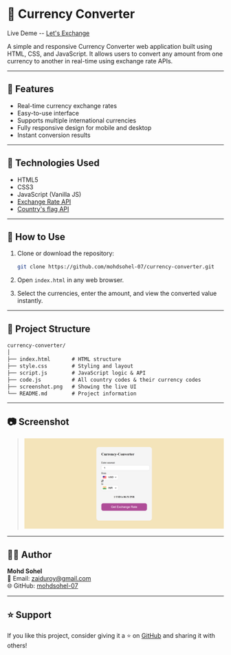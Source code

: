# 💱 Currency Converter    
Live Deme -- [Let's Exchange](https://mohdsohel-07.github.io/currency-converter/) 

A simple and responsive Currency Converter web application built using HTML, CSS, and JavaScript. It allows users to convert any amount from one currency to another in real-time using exchange rate APIs.

--- 
   
## 🌟 Features   
 
- Real-time currency exchange rates 
- Easy-to-use interface   
- Supports multiple international currencies
- Fully responsive design for mobile and desktop 
- Instant conversion results 

---

## 🧰 Technologies Used

- HTML5
- CSS3
- JavaScript (Vanilla JS)
- [Exchange Rate API](https://api.frankfurter.app/latest?amount=1&from=USD&to=INR)
- [Country's flag API](https://flagsapi.com/US/flat/64.png)

---

## 🚀 How to Use
 
1. Clone or download the repository:
   ```bash
   git clone https://github.com/mohdsohel-07/currency-converter.git
   ```

2. Open `index.html` in any web browser.

3. Select the currencies, enter the amount, and view the converted value instantly.

---

## 📁 Project Structure

```
currency-converter/
│
├── index.html       # HTML structure
├── style.css        # Styling and layout
├── script.js        # JavaScript logic & API
├── code.js          # All country codes & their currency codes
├── screenshot.png   # Showing the live UI
└── README.md        # Project information
```

--- 

## 📷 Screenshot


> ![Currency Converter Screenshot](https://github.com/mohdsohel-07/currency-converter/blob/main/screenshot.png)

---

## 👨‍💻 Author

**Mohd Sohel**  
📧 Email: [zaiduroy@gmail.com](mailto:zaiduroy@gmail.com)  
🌐 GitHub: [mohdsohel-07](https://github.com/mohdsohel-07)

---


## ⭐ Support

If you like this project, consider giving it a ⭐ on [GitHub](https://github.com/mohdsohel-07) and sharing it with others!
